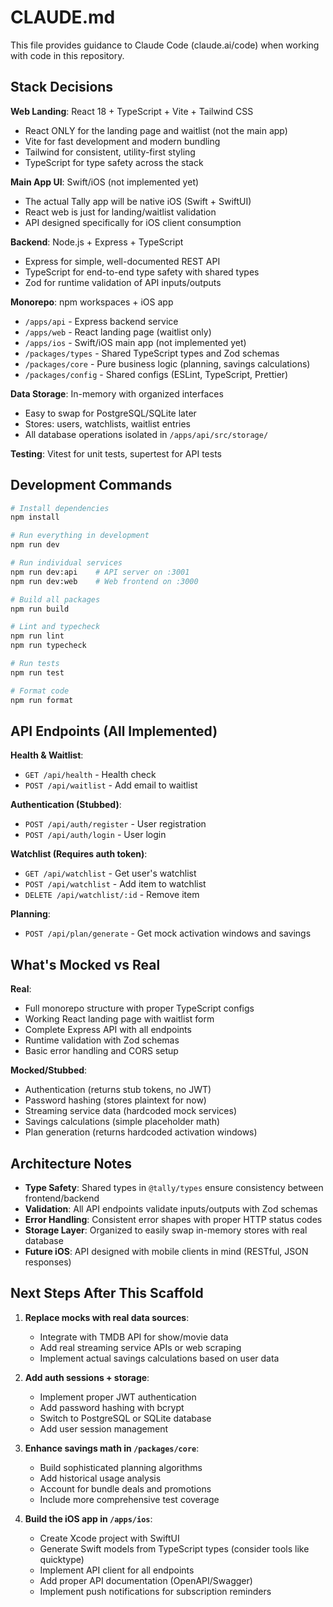 # CLAUDE.md

This file provides guidance to Claude Code (claude.ai/code) when working with code in this repository.

## Stack Decisions

**Web Landing**: React 18 + TypeScript + Vite + Tailwind CSS
- React ONLY for the landing page and waitlist (not the main app)
- Vite for fast development and modern bundling
- Tailwind for consistent, utility-first styling
- TypeScript for type safety across the stack

**Main App UI**: Swift/iOS (not implemented yet)
- The actual Tally app will be native iOS (Swift + SwiftUI)
- React web is just for landing/waitlist validation
- API designed specifically for iOS client consumption

**Backend**: Node.js + Express + TypeScript
- Express for simple, well-documented REST API
- TypeScript for end-to-end type safety with shared types
- Zod for runtime validation of API inputs/outputs

**Monorepo**: npm workspaces + iOS app
- `/apps/api` - Express backend service
- `/apps/web` - React landing page (waitlist only)
- `/apps/ios` - Swift/iOS main app (not implemented yet)
- `/packages/types` - Shared TypeScript types and Zod schemas  
- `/packages/core` - Pure business logic (planning, savings calculations)
- `/packages/config` - Shared configs (ESLint, TypeScript, Prettier)

**Data Storage**: In-memory with organized interfaces
- Easy to swap for PostgreSQL/SQLite later
- Stores: users, watchlists, waitlist entries
- All database operations isolated in `/apps/api/src/storage/`

**Testing**: Vitest for unit tests, supertest for API tests

## Development Commands

```bash
# Install dependencies
npm install

# Run everything in development  
npm run dev

# Run individual services
npm run dev:api    # API server on :3001
npm run dev:web    # Web frontend on :3000

# Build all packages
npm run build

# Lint and typecheck
npm run lint
npm run typecheck

# Run tests
npm run test

# Format code
npm run format
```

## API Endpoints (All Implemented)

**Health & Waitlist**:
- `GET /api/health` - Health check
- `POST /api/waitlist` - Add email to waitlist

**Authentication (Stubbed)**:
- `POST /api/auth/register` - User registration
- `POST /api/auth/login` - User login  

**Watchlist (Requires auth token)**:
- `GET /api/watchlist` - Get user's watchlist
- `POST /api/watchlist` - Add item to watchlist
- `DELETE /api/watchlist/:id` - Remove item

**Planning**:
- `POST /api/plan/generate` - Get mock activation windows and savings

## What's Mocked vs Real

**Real**:
- Full monorepo structure with proper TypeScript configs
- Working React landing page with waitlist form
- Complete Express API with all endpoints
- Runtime validation with Zod schemas
- Basic error handling and CORS setup

**Mocked/Stubbed**:
- Authentication (returns stub tokens, no JWT)
- Password hashing (stores plaintext for now)
- Streaming service data (hardcoded mock services)
- Savings calculations (simple placeholder math)
- Plan generation (returns hardcoded activation windows)

## Architecture Notes

- **Type Safety**: Shared types in `@tally/types` ensure consistency between frontend/backend
- **Validation**: All API endpoints validate inputs/outputs with Zod schemas
- **Error Handling**: Consistent error shapes with proper HTTP status codes
- **Storage Layer**: Organized to easily swap in-memory stores with real database
- **Future iOS**: API designed with mobile clients in mind (RESTful, JSON responses)

## Next Steps After This Scaffold

1. **Replace mocks with real data sources**:
   - Integrate with TMDB API for show/movie data
   - Add real streaming service APIs or web scraping
   - Implement actual savings calculations based on user data

2. **Add auth sessions + storage**:
   - Implement proper JWT authentication
   - Add password hashing with bcrypt
   - Switch to PostgreSQL or SQLite database
   - Add user session management

3. **Enhance savings math in `/packages/core`**:
   - Build sophisticated planning algorithms
   - Add historical usage analysis  
   - Account for bundle deals and promotions
   - Include more comprehensive test coverage

4. **Build the iOS app in `/apps/ios`**:
   - Create Xcode project with SwiftUI
   - Generate Swift models from TypeScript types (consider tools like quicktype)
   - Implement API client for all endpoints
   - Add proper API documentation (OpenAPI/Swagger)
   - Implement push notifications for subscription reminders